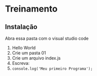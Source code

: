 # Treinamento

## Instalação

Abra essa pasta com o visual studio code

1. Hello World
1. Crie um pasta 01
1. Crie um arquivo index.js
1. Escreva:
1. `console.log('Meu primeiro Programa');`
